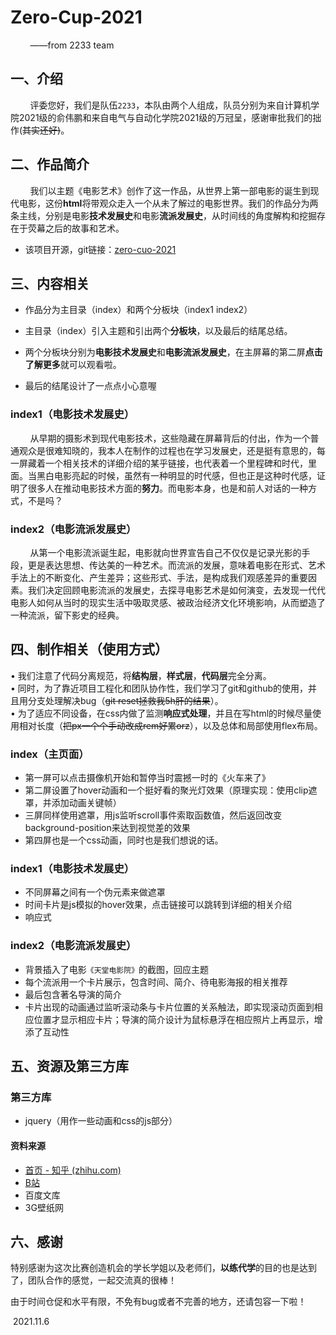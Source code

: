 # Zero-Cup-2021

&nbsp;​&nbsp;​&nbsp;​&nbsp;​&nbsp;​&nbsp;​&nbsp;​&nbsp;——from 2233 team

## 一、介绍

​&nbsp;​&nbsp;​&nbsp;​&nbsp;​&nbsp;​&nbsp;​&nbsp;​&nbsp;评委您好，我们是队伍`2233`，本队由两个人组成，队员分别为来自计算机学院2021级的俞伟鹏和来自电气与自动化学院2021级的万冠呈，感谢审批我们的拙作(~~其实还好)~~。





## 二、作品简介

​&nbsp;​&nbsp;​&nbsp;​&nbsp;​&nbsp;​&nbsp;​&nbsp;​&nbsp;我们以主题《电影艺术》创作了这一作品，从世界上第一部电影的诞生到现代电影，这份**html**将带观众走入一个从未了解过的电影世界。我们的作品分为两条主线，分别是电影**技术发展史**和电影**流派发展史**，从时间线的角度解构和挖掘存在于荧幕之后的故事和艺术。

- 该项目开源，git链接：[zero-cuo-2021](https://github.com/41206703/Zero-Cup-2021)





## 三、内容相关

- 作品分为主目录（index）和两个分板块（index1 index2）

- 主目录（index）引入主题和引出两个**分板块**，以及最后的结尾总结。

- 两个分板块分别为**电影技术发展史**和**电影流派发展史**，在主屏幕的第二屏**点击了解更多**就可以观看啦。
- 最后的结尾设计了一点点小心意喔

### index1（电影技术发展史）

​&nbsp;​&nbsp;​&nbsp;​&nbsp;​&nbsp;​&nbsp;​&nbsp;​&nbsp;从早期的摄影术到现代电影技术，这些隐藏在屏幕背后的付出，作为一个普通观众是很难知晓的，我本人在制作的过程也在学习发展史，还是挺有意思的，每一屏藏着一个相关技术的详细介绍的某乎链接，也代表着一个里程碑和时代，里面。当黑白电影亮起的时候，虽然有一种明显的时代感，但也正是这种时代感，证明了很多人在推动电影技术方面的**努力**。而电影本身，也是和前人对话的一种方式，不是吗？

### index2（电影流派发展史）
&nbsp;​&nbsp;​&nbsp;​&nbsp;​&nbsp;​&nbsp;​&nbsp;​&nbsp;从第一个电影流派诞生起，电影就向世界宣告自己不仅仅是记录光影的手段，更是表达思想、传达美的一种艺术。而流派的发展，意味着电影在形式、艺术手法上的不断变化、产生差异；这些形式、手法，是构成我们观感差异的重要因素。我们决定回顾电影流派的发展史，去探寻电影艺术是如何演变，去发现一代代电影人如何从当时的现实生活中吸取灵感、被政治经济文化环境影响，从而塑造了一种流派，留下影史的经典。
​	



## 四、制作相关（使用方式）

 • 我们注意了代码分离规范，将**结构层**，**样式层**，**代码层**完全分离。<br>
 • 同时，为了靠近项目工程化和团队协作性，我们学习了git和github的使用，并且用分支处理解决bug（~~git reset拯救我5h肝的结果~~）。<br>
 • 为了适应不同设备，在css内做了监测**响应式处理**，并且在写html的时候尽量使用相对长度（~~把px一个个手动改成rem好累orz~~），以及总体和局部使用flex布局。

### index（主页面）

- 第一屏可以点击摄像机开始和暂停当时震撼一时的《火车来了》
- 第二屏设置了hover动画和一个挺好看的聚光灯效果（原理实现：使用clip遮罩，并添加动画关键帧）
- 三屏同样使用遮罩，用js监听scroll事件索取函数值，然后返回改变background-position来达到视觉差的效果
- 第四屏也是一个css动画，同时也是我们想说的话。



### index1（电影技术发展史）

- 不同屏幕之间有一个伪元素来做遮罩
- 时间卡片是js模拟的hover效果，点击链接可以跳转到详细的相关介绍
- 响应式



### index2（电影流派发展史）

 - 背景插入了电影`《天堂电影院》`的截图，回应主题
 - 每个流派用一个卡片展示，包含时间、简介、待电影海报的相关推荐
 - 最后包含著名导演的简介
 - 卡片出现的动画通过监听滚动条与卡片位置的关系触法，即实现滚动页面到相应位置才显示相应卡片；导演的简介设计为鼠标悬浮在相应照片上再显示，增添了互动性

## 五、资源及第三方库

### 第三方库

- jquery（用作一些动画和css的js部分）

#### 资料来源

- [首页 - 知乎 (zhihu.com)](https://www.zhihu.com/)
- [B站](https://www.bilibili.com/)
- 百度文库
- 3G壁纸网

## 六、感谢

​	特别感谢为这次比赛创造机会的学长学姐以及老师们，**以练代学**的目的也是达到了，团队合作的感觉，一起交流真的很棒！

​	由于时间仓促和水平有限，不免有bug或者不完善的地方，还请包容一下啦！

​														 				2021.11.6





